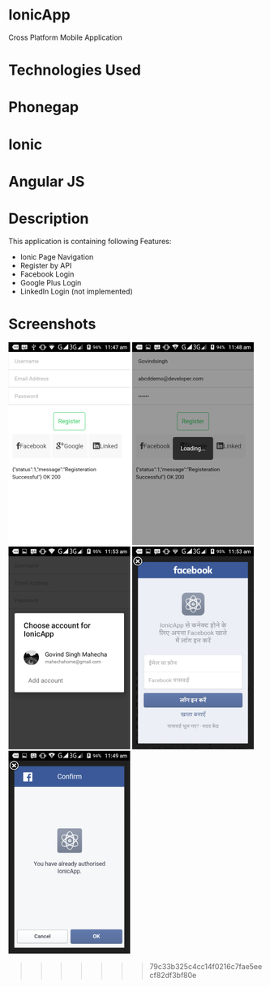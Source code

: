 # IonicApp
Cross Platform Mobile Application

# Technologies Used 
  # Phonegap
  # Ionic
  # Angular JS
  
# Description 
  This application is containing following Features:
  <ul>
<li>Ionic Page Navigation</li>
<li>Register by API</li>
<li>Facebook Login</li>
<li>Google Plus Login</li>
<li>LinkedIn Login (not implemented)</li>
   </ul>

# Screenshots  

  <img src="https://github.com/govindmahecha/IonicApp/blob/master/snapshot/Screenshot_2017-02-20-11-47-38.png" height="400"/>
  <img src="https://github.com/govindmahecha/IonicApp/blob/master/snapshot/Screenshot_2017-02-20-11-48-34.png" height="400"/>
  <img src="https://github.com/govindmahecha/IonicApp/blob/master/snapshot/Screenshot_2017-02-20-11-53-25.png" height="400"/>
  <img src="https://github.com/govindmahecha/IonicApp/blob/master/snapshot/Screenshot_2017-02-20-11-53-40.png" height="400"/>
  <img src="https://github.com/govindmahecha/IonicApp/blob/master/snapshot/Screenshot_2017-02-20-11-49-47.png" height="400"/>
 
  
>>>>>>> 79c33b325c4cc14f0216c7fae5eecf82df3bf80e
